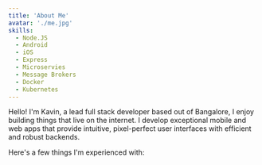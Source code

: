 ```yaml
---
title: 'About Me'
avatar: './me.jpg'
skills:
  - Node.JS
  - Android
  - iOS
  - Express
  - Microservies
  - Message Brokers
  - Docker
  - Kubernetes
---
```


Hello! I'm Kavin, a lead full stack developer based out of Bangalore, I enjoy building things that live on the internet. I develop exceptional mobile and web apps that provide intuitive, pixel-perfect user interfaces with efficient and robust backends.

Here's a few things I'm experienced with:

